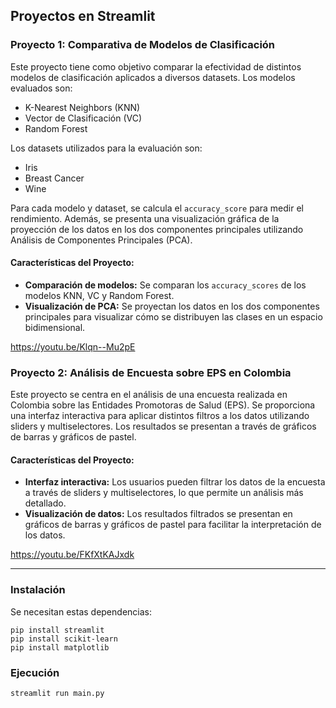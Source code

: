 ## Proyectos en Streamlit

### Proyecto 1: Comparativa de Modelos de Clasificación

Este proyecto tiene como objetivo comparar la efectividad de distintos modelos de clasificación aplicados a diversos datasets. Los modelos evaluados son:

- K-Nearest Neighbors (KNN)
- Vector de Clasificación (VC)
- Random Forest

Los datasets utilizados para la evaluación son:

- Iris
- Breast Cancer
- Wine

Para cada modelo y dataset, se calcula el `accuracy_score` para medir el rendimiento. Además, se presenta una visualización gráfica de la proyección de los datos en los dos componentes principales utilizando Análisis de Componentes Principales (PCA).

#### Características del Proyecto:
- **Comparación de modelos:** Se comparan los `accuracy_scores` de los modelos KNN, VC y Random Forest.
- **Visualización de PCA:** Se proyectan los datos en los dos componentes principales para visualizar cómo se distribuyen las clases en un espacio bidimensional.

https://youtu.be/Klqn--Mu2pE

### Proyecto 2: Análisis de Encuesta sobre EPS en Colombia

Este proyecto se centra en el análisis de una encuesta realizada en Colombia sobre las Entidades Promotoras de Salud (EPS). Se proporciona una interfaz interactiva para aplicar distintos filtros a los datos utilizando sliders y multiselectores. Los resultados se presentan a través de gráficos de barras y gráficos de pastel.

#### Características del Proyecto:
- **Interfaz interactiva:** Los usuarios pueden filtrar los datos de la encuesta a través de sliders y multiselectores, lo que permite un análisis más detallado.
- **Visualización de datos:** Los resultados filtrados se presentan en gráficos de barras y gráficos de pastel para facilitar la interpretación de los datos.

https://youtu.be/FKfXtKAJxdk

---


### Instalación
Se necesitan estas dependencias:
```console
pip install streamlit
pip install scikit-learn
pip install matplotlib
```

### Ejecución

```console
streamlit run main.py
```
